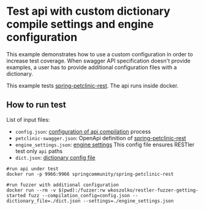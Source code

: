 # Test api with custom dictionary compile settings and engine configuration

This example demonstrates how to use a custom configuration in order to increase test coverage.
When swagger API specification doesn't provide examples, a user has to provide additional configuration files with a dictionary.

This example tests [spring-petclinic-rest](https://github.com/spring-petclinic/spring-petclinic-rest). 
The api runs inside docker. 

## How to run test

List of input files:
- `config.json`: [configuration of api compilation](https://github.com/microsoft/restler-fuzzer/blob/main/docs/user-guide/CompilerConfig.md) process
- `petclinic-swagger.json`: OpenApi definition of [spring-petclinic-rest](https://github.com/spring-petclinic/spring-petclinic-rest)
- `engine_settings.json`: [engine settings](https://github.com/microsoft/restler-fuzzer/blob/main/docs/user-guide/SettingsFile.md)
This config file ensures RESTler test only `api` paths 
- `dict.json`: [dictionary config file](https://github.com/microsoft/restler-fuzzer/blob/main/docs/user-guide/FuzzingDictionary.md)

```shell script
#run api under test
docker run -p 9966:9966 springcommunity/spring-petclinic-rest

#run fuzzer with additional configuration
docker run --rm -v $(pwd):/fuzzer:rw wkoszolko/restler-fuzzer-getting-started fuzz --compilation_config=config.json --dictionary_file=./dict.json --settings=./engine_settings.json
```
 
